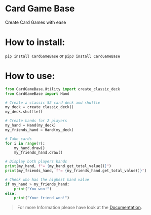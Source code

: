 # Card Game Base
Create Card Games with ease
# How  to install:
`pip install CardGameBase`
or
`pip3 install CardGameBase`
# How to use:
```python
from CardGameBase.Utility import create_classic_deck
from CardGameBase import Hand

# Create a classic 52 card deck and shuffle
my_deck = create_classic_deck()
my_deck.shuffle()

# Create hands for 2 players
my_hand = Hand(my_deck)
my_friends_hand = Hand(my_deck)

# Take cards
for i in range(7):
    my_hand.draw()
    my_friends_hand.draw()

# Display both players hands
print(my_hand, f"= {my_hand.get_total_value()}")
print(my_friends_hand, f"= {my_friends_hand.get_total_value()}")

# Check who has the highest hand value
if my_hand > my_friends_hand:
    print("You won!")
else: 
    print("Your friend won!")
```

> For more Information please have look at the [Documentation](Docs%2FREADME.md).    
